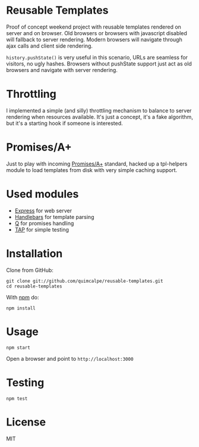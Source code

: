 Reusable Templates
==================
Proof of concept weekend project with reusable templates rendered on server and on browser. Old browsers or browsers with javascript disabled will fallback to server rendering. Modern browsers will navigate through ajax calls and client side rendering.

`history.pushState()` is very useful in this scenario, URLs are seamless for visitors, no ugly hashes. Browsers without pushState support just act as old browsers and navigate with server rendering.

Throttling
==========
I implemented a simple (and silly) throttling mechanism to balance to server rendering when resources available. It's just a concept, it's a fake algorithm, but it's a starting hook if someone is interested.

Promises/A+
===========
Just to play with incoming [Promises/A+](http://promisesaplus.com) standard, hacked up a tpl-helpers module to load templates from disk with very simple caching support.

Used modules
============
* [Express](https://github.com/visionmedia/express) for web server
* [Handlebars](https://github.com/wycats/handlebars.js) for template parsing
* [Q](https://github.com/kriskowal/q) for promises handling
* [TAP](https://github.com/isaacs/node-tap) for simple testing

Installation
============
Clone from GitHub:
```
git clone git://github.com/quimcalpe/reusable-templates.git
cd reusable-templates
```
With [npm](https://npmjs.org) do:
```
npm install
```

Usage
=====
```
npm start
```
Open a browser and point to `http://localhost:3000`

Testing
=======
```
npm test
```

License
=======
MIT